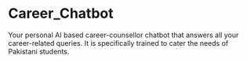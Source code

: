 # Career_Chatbot
 Your personal AI based career-counsellor chatbot that answers all your career-related queries. It is specifically trained to cater the needs of Pakistani students.
